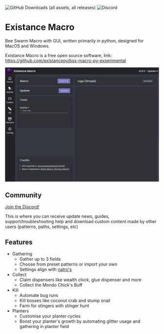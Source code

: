 ![GitHub Downloads (all assets, all releases)](https://img.shields.io/github/downloads/existancepy/bss-macro-py/total)
![Discord](https://img.shields.io/discord/1065032948119769118?label=Discord&color=7289da&logo=discord)

# Existance Macro

Bee Swarm Macro with GUI, written primarily in python, designed for MacOS and Windows.

Existance Macro is a free open source software, link: https://github.com/existancepy/bss-macro-py-experimental

![gui](https://raw.githubusercontent.com/existancepy/bss-macro-py-experimental/3b6d5fa0c9110f4ae1baad9bac3c1f393eeed74f/docs/assets/gui.png)
## Community
[Join the Discord!](https://discord.gg/FTB8b2vB6y)

This is where you can receive update news, guides, support/troubleshooting help and download custom content made by other users (patterns, paths, settings, etc)

## Features
- Gathering
    - Gather up to 3 fields
    - Choose from preset patterns or import your own
    - Settings align with [natro's](https://github.com/NatroTeam/NatroMacro)
- Collect
    - Claim dispensers like wealth clock, glue dispenser and more
    - Collect the Mondo Chick's Buff
- Kill
    - Automate bug runs
    - Kill bosses like coconut crab and stump snail
    - Farm for stingers with stinger hunt 
- Planters
    - Customise your planter cycles
    - Boost your planter's growth by automating glitter usage and gathering in planter field


